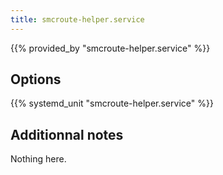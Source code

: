 ```yaml
---
title: smcroute-helper.service
---
```


{{% provided_by "smcroute-helper.service" %}}

## Options

{{% systemd_unit "smcroute-helper.service" %}}

## Additionnal notes

Nothing here.